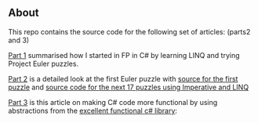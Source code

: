## About
This repo contains the source code for the following set of articles:  (parts2 and 3)

[Part 1](https://davemateer.com/2019/01/11/Learning-Functional-Programming-in-C-Sharp) summarised how I started in FP in C# by learning LINQ and trying Project Euler puzzles.  

[Part 2](https://2018/09/20/Improve-Programming-using-Project-Euler) is a detailed look at the first Euler puzzle with [source for the first puzzle](https://github.com/djhmateer/FPInCSharpDemos) and [source code for the next 17 puzzles using Imperative and LINQ](https://davemateer.visualstudio.com/_git/Euler1)  

[Part 3](/2019/03/12/Functional-Programming-in-C-Sharp-Expressions-Options-Either) is this article on making C# code more functional by using abstractions from the [excellent functional c# library](https://github.com/louthy/language-ext):
